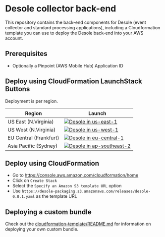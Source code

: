 # Desole collector back-end

This repository contains the back-end components for Desole (event collector and standard processing applications), including a Cloudformation template you can use to deploy the Desole back-end into your AWS account.

## Prerequisites

* Optionally a Pinpoint (AWS Mobile Hub) Application ID

## Deploy using CloudFormation LaunchStack Buttons

Deployment is per region.

  Region | Launch
  -------|-------
  US East (N.Virginia) | [![Desole in us-east-1](http://docs.aws.amazon.com/AWSCloudFormation/latest/UserGuide/images/cloudformation-launch-stack-button.png)](https://console.aws.amazon.com/cloudformation/home?region=us-east-1#/stacks/create/review?stackName=desole&templateURL=https://desole-packaging.s3.amazonaws.com/releases/desole-0.0.1.yaml)
  US West (N.Virginia) | [![Desole in us-west-1](http://docs.aws.amazon.com/AWSCloudFormation/latest/UserGuide/images/cloudformation-launch-stack-button.png)](https://console.aws.amazon.com/cloudformation/home?region=us-west-1#/stacks/create/review?stackName=desole&templateURL=https://desole-packaging.s3.amazonaws.com/releases/desole-0.0.1.yaml)
  EU Central (Frankfurt) | [![Desole in eu-central-1](http://docs.aws.amazon.com/AWSCloudFormation/latest/UserGuide/images/cloudformation-launch-stack-button.png)](https://console.aws.amazon.com/cloudformation/home?region=eu-central-1#/stacks/create/review?stackName=desole&templateURL=https://desole-packaging.s3.amazonaws.com/releases/desole-0.0.1.yaml)
  Asia Pacific (Sydney) | [![Desole in ap-southeast-2](http://docs.aws.amazon.com/AWSCloudFormation/latest/UserGuide/images/cloudformation-launch-stack-button.png)](https://console.aws.amazon.com/cloudformation/home?region=ap-southeast-2#/stacks/create/review?stackName=desole&templateURL=https://desole-packaging.s3.amazonaws.com/releases/desole-0.0.1.yaml)


## Deploy using CloudFormation 

* Go to <https://console.aws.amazon.com/cloudformation/home>
* Click on `Create Stack`
* Select the `Specify an Amazon S3 template URL` option
* Use `https://desole-packaging.s3.amazonaws.com/releases/desole-0.0.1.yaml` as the template URL

## Deploying a custom bundle

Check out the [cloudformation-template/README.md](cloudformation-template/README.md) for information on deploying your own custom bundle.
